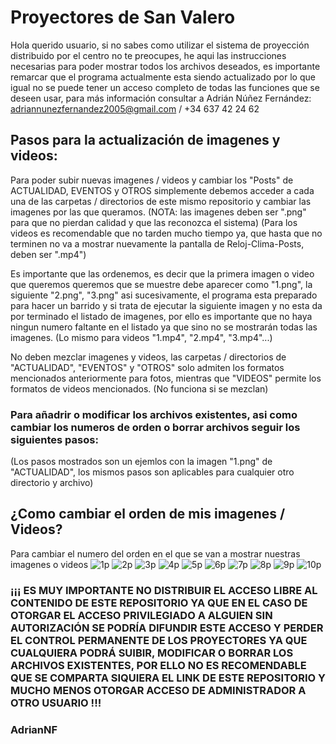 # Proyectores de San Valero
Hola querido usuario, si no sabes como utilizar el sistema de proyección distribuido por el centro no te preocupes, he aqui las instrucciones necesarias para poder mostrar todos los archivos deseados, es importante remarcar que el programa actualmente esta siendo actualizado por lo que igual no se puede tener un acceso completo de todas las funciones que se deseen usar, para más información consultar a Adrián Núñez Fernández: adriannunezfernandez2005@gmail.com / +34 637 42 24 62

## Pasos para la actualización de imagenes y videos:
Para poder subir nuevas imagenes / videos y cambiar los "Posts" de ACTUALIDAD, EVENTOS y OTROS simplemente debemos acceder a cada una de las carpetas / directorios de este mismo repositorio y cambiar las imagenes por las que queramos. (NOTA: las imagenes deben ser ".png" para que no pierdan calidad y que las reconozca el sistema)
(Para los videos es recomendable que no tarden mucho tiempo ya, que hasta que no terminen no va a mostrar nuevamente la pantalla de Reloj-Clima-Posts, deben ser ".mp4")

Es importante que las ordenemos, es decir que la primera imagen o video que queremos queremos que se muestre debe aparecer como "1.png", la siguiente "2.png", "3.png" asi sucesivamente, el programa esta preparado para hacer un barrido y si trata de ejecutar la siguiente imagen y no esta da por terminado el listado de imagenes, por ello es importante que no haya ningun numero faltante en el listado ya que sino no se mostrarán todas las imagenes. (Lo mismo para videos "1.mp4", "2.mp4", "3.mp4"...)

No deben mezclar imagenes y videos, las carpetas / directorios de "ACTUALIDAD", "EVENTOS" y "OTROS" solo admiten los formatos mencionados anteriormente para fotos, mientras que "VIDEOS" permite los formatos de videos mencionados. (No funciona si se mezclan)

### Para añadrir o modificar los archivos existentes, asi como cambiar los numeros de orden o borrar archivos seguir los siguientes pasos:
(Los pasos mostrados son un ejemlos con la imagen "1.png" de "ACTUALIDAD", los mismos pasos son aplicables para cualquier otro directorio y archivo)

## ¿Como cambiar el orden de mis imagenes / Videos?
Para cambiar el numero del orden en el que se van a mostrar nuestras imagenes o videos 
![1p](https://github.com/user-attachments/assets/b68729ae-f644-46a3-8f56-e8b7e9314a9f)
![2p](https://github.com/user-attachments/assets/009c1f87-dc13-40d0-a6fd-0513cc6aa6bf)
![3p](https://github.com/user-attachments/assets/fd015ff9-14ae-457a-afaf-7161c010b0b3)
![4p](https://github.com/user-attachments/assets/62333494-9f68-4915-84df-21fa361c6083)
![5p](https://github.com/user-attachments/assets/02ac8009-9303-4aa8-808c-fb45c479f039)
![6p](https://github.com/user-attachments/assets/ef97bb9b-f6c3-4e65-a3df-98c21d15a628)
![7p](https://github.com/user-attachments/assets/b3643863-6f10-498b-bc7f-78bfc29e6b1c)
![8p](https://github.com/user-attachments/assets/2009043f-989d-4e8f-9bf0-a4e51bae6640)
![9p](https://github.com/user-attachments/assets/90d81fe2-0b95-4276-9ec2-310c9ba8393e)
![10p](https://github.com/user-attachments/assets/cbfaf2c0-8847-4358-99bd-b8ccd4c54f61)

### ¡¡¡ ES MUY IMPORTANTE NO DISTRIBUIR EL ACCESO LIBRE AL CONTENIDO DE ESTE REPOSITORIO YA QUE EN EL CASO DE OTORGAR EL ACCESO PRIVILEGIADO A ALGUIEN SIN AUTORIZACIÓN SE PODRÍA DIFUNDIR ESTE ACCESO Y PERDER EL CONTROL PERMANENTE DE LOS PROYECTORES YA QUE CUALQUIERA PODRÁ SUIBIR, MODIFICAR O BORRAR LOS ARCHIVOS EXISTENTES, POR ELLO NO ES RECOMENDABLE QUE SE COMPARTA SIQUIERA EL LINK DE ESTE REPOSITORIO Y MUCHO MENOS OTORGAR ACCESO DE ADMINISTRADOR A OTRO USUARIO !!!

### AdrianNF

